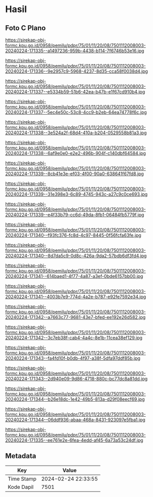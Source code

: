 # Hasil

## Foto C Plano

https://sirekap-obj-formc.kpu.go.id/0958/pemilu/pdpr/75/01/11/20/08/7501112008003-20240224-171335--a1497236-959b-4438-b114-7f6746b53e16.jpg

https://sirekap-obj-formc.kpu.go.id/0958/pemilu/pdpr/75/01/11/20/08/7501112008003-20240224-171336--9e2957c9-5968-4237-8d35-cca58f0038d4.jpg

https://sirekap-obj-formc.kpu.go.id/0958/pemilu/pdpr/75/01/11/20/08/7501112008003-20240224-171337--e5334b59-51b6-42ea-b47b-e1f67cd910b4.jpg

https://sirekap-obj-formc.kpu.go.id/0958/pemilu/pdpr/75/01/11/20/08/7501112008003-20240224-171337--5ec4e50c-53c8-4cc9-b2eb-64ea74778f6c.jpg

https://sirekap-obj-formc.kpu.go.id/0958/pemilu/pdpr/75/01/11/20/08/7501112008003-20240224-171338--3e524a2f-68d4-410a-b204-0529558b81a3.jpg

https://sirekap-obj-formc.kpu.go.id/0958/pemilu/pdpr/75/01/11/20/08/7501112008003-20240224-171338--6af9e0e0-e2e2-496b-904f-c140dbf64584.jpg

https://sirekap-obj-formc.kpu.go.id/0958/pemilu/pdpr/75/01/11/20/08/7501112008003-20240224-171339--8cb41e3e-ef03-4f00-90a0-638641f67fd8.jpg

https://sirekap-obj-formc.kpu.go.id/0958/pemilu/pdpr/75/01/11/20/08/7501112008003-20240224-171339--31e398e3-6c89-4745-943c-a27c9c0ce693.jpg

https://sirekap-obj-formc.kpu.go.id/0958/pemilu/pdpr/75/01/11/20/08/7501112008003-20240224-171339--e4f33b79-cc6d-49da-8fb1-06484fb5779f.jpg

https://sirekap-obj-formc.kpu.go.id/0958/pemilu/pdpr/75/01/11/20/08/7501112008003-20240224-171340--f93fc376-fc8d-4c97-8445-0f56fcfa63fe.jpg

https://sirekap-obj-formc.kpu.go.id/0958/pemilu/pdpr/75/01/11/20/08/7501112008003-20240224-171340--8d7da5c9-0d8c-426a-9da2-57bdb6df3fd4.jpg

https://sirekap-obj-formc.kpu.go.id/0958/pemilu/pdpr/75/01/11/20/08/7501112008003-20240224-171341--614baed1-4f77-4a87-a3ef-0bde6157bb00.jpg

https://sirekap-obj-formc.kpu.go.id/0958/pemilu/pdpr/75/01/11/20/08/7501112008003-20240224-171341--4003b7e9-774d-4a2e-b787-e92fe7592e34.jpg

https://sirekap-obj-formc.kpu.go.id/0958/pemilu/pdpr/75/01/11/20/08/7501112008003-20240224-171342--a7663c77-9681-43e7-bfed-ee192e26d582.jpg

https://sirekap-obj-formc.kpu.go.id/0958/pemilu/pdpr/75/01/11/20/08/7501112008003-20240224-171342--3c7eb38f-cab4-4a4c-8e1b-11cea38ef129.jpg

https://sirekap-obj-formc.kpu.go.id/0958/pemilu/pdpr/75/01/11/20/08/7501112008003-20240224-171343--fa4fd10f-b0db-4f97-a38f-5dfa97ddf85b.jpg

https://sirekap-obj-formc.kpu.go.id/0958/pemilu/pdpr/75/01/11/20/08/7501112008003-20240224-171343--2d940e09-9d86-4718-880c-bc77dc8a81dd.jpg

https://sirekap-obj-formc.kpu.go.id/0958/pemilu/pdpr/75/01/11/20/08/7501112008003-20240224-171344--b26e18dc-1e42-49b5-813a-d29f08eecf69.jpg

https://sirekap-obj-formc.kpu.go.id/0958/pemilu/pdpr/75/01/11/20/08/7501112008003-20240224-171344--06ddf936-abaa-468a-8431-923097e5fba1.jpg

https://sirekap-obj-formc.kpu.go.id/0958/pemilu/pdpr/75/01/11/20/08/7501112008003-20240224-171335--ee761e2e-6fea-4edd-af45-6a73a53c24df.jpg


## Metadata

| Key        | Value               |
| ---------- | ------------------- |
| Time Stamp | 2024-02-24 22:33:55 |
| Kode Dapil | 7501                |



